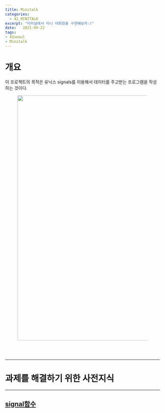 ```yaml
---
title: Minitalk
categories: 
  - 42_MINITALK
excerpt: "터미널에서 미니 대화창을 구현해보자:)"
date:   2021-09-22
tags:
- 42seoul
- Minitalk
---
```


# 개요

이 프로젝트의 목적은 유닉스 signals를 이용해서 데이터를 주고받는 프로그램을 작성하는 것이다.

<figure>
	<a href="https://user-images.githubusercontent.com/79088896/149618790-d0b05434-3a45-4783-8d85-42b492cd9068.gif">
		<img src="https://user-images.githubusercontent.com/79088896/149618790-d0b05434-3a45-4783-8d85-42b492cd9068.gif"  width="800px;">
	</a>
</figure>



<br />
<br />

---

# 과제를 해결하기 위한 사전지식

---

## [signal함수](https://www.ibm.com/docs/ko/i/7.3?topic=functions-signal-handle-interrupt-signals)

